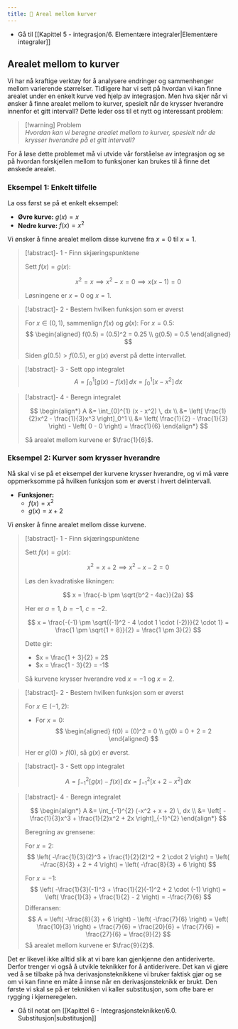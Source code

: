 ```yaml
---
title: 📄 Areal mellom kurver
---
```


- Gå til [[Kapittel 5 - integrasjon/6. Elementære integraler|Elementære integraler]]
## Arealet mellom to kurver

Vi har nå kraftige verktøy for å analysere endringer og sammenhenger mellom varierende størrelser. Tidligere har vi sett på hvordan vi kan finne arealet under en enkelt kurve ved hjelp av integrasjon. Men hva skjer når vi ønsker å finne arealet mellom to kurver, spesielt når de krysser hverandre innenfor et gitt intervall? Dette leder oss til et nytt og interessant problem:

> [!warning] Problem  
> *Hvordan kan vi beregne arealet mellom to kurver, spesielt når de krysser hverandre på et gitt intervall?*  

For å løse dette problemet må vi utvide vår forståelse av integrasjon og se på hvordan forskjellen mellom to funksjoner kan brukes til å finne det ønskede arealet.

### Eksempel 1: Enkelt tilfelle

La oss først se på et enkelt eksempel:

- **Øvre kurve:** $g(x) = x$  
- **Nedre kurve:** $f(x) = x^2$

Vi ønsker å finne arealet mellom disse kurvene fra $x = 0$ til $x = 1$.

> [!abstract]- 1 - Finn skjæringspunktene
> 
> Sett $f(x) = g(x)$:
> 
> $$
> x^2 = x \implies x^2 - x = 0 \implies x(x - 1) = 0
> $$
> 
> Løsningene er $x = 0$ og $x = 1$.

> [!abstract]- 2 - Bestem hvilken funksjon som er øverst
> 
> For $x \in (0, 1)$, sammenlign $f(x)$ og $g(x)$:
> For $x = 0.5$:
>  $$
>  \begin{aligned} 
>    f(0.5) = (0.5)^2 = 0.25 \\
>      g(0.5) = 0.5
>  \end{aligned} 
> $$
> 
> Siden $g(0.5) > f(0.5)$, er $g(x)$ øverst på dette intervallet.

> [!abstract]- 3 - Sett opp integralet
> $$
> A = \int_{0}^{1} [g(x) - f(x)] \, dx = \int_{0}^{1} [x - x^2] \, dx
> $$

> [!abstract]- 4 - Beregn integralet
> 
> $$
> \begin{align*}
> A &= \int_{0}^{1} (x - x^2) \, dx \\
> &= \left[ \frac{1}{2}x^2 - \frac{1}{3}x^3 \right]_0^1 \\
> &= \left( \frac{1}{2} - \frac{1}{3} \right) - \left( 0 - 0 \right) = \frac{1}{6}
> \end{align*}
> $$
> 
> Så arealet mellom kurvene er $\frac{1}{6}$.

### Eksempel 2: Kurver som krysser hverandre

Nå skal vi se på et eksempel der kurvene krysser hverandre, og vi må være oppmerksomme på hvilken funksjon som er øverst i hvert delintervall.

- **Funksjoner:**  
  - $f(x) = x^2$  
  - $g(x) = x + 2$

Vi ønsker å finne arealet mellom disse kurvene.

> [!abstract]- 1 - Finn skjæringspunktene
> 
> Sett $f(x) = g(x)$:
> 
> $$
> x^2 = x + 2 \implies x^2 - x - 2 = 0
> $$
> 
> Løs den kvadratiske likningen:
> 
> $$
> x = \frac{-b \pm \sqrt{b^2 - 4ac}}{2a}
> $$
> 
> Her er $a = 1$, $b = -1$, $c = -2$.
> 
> $$
> x = \frac{-(-1) \pm \sqrt{(-1)^2 - 4 \cdot 1 \cdot (-2)}}{2 \cdot 1} = \frac{1 \pm \sqrt{1 + 8}}{2} = \frac{1 \pm 3}{2}
> $$
> 
> Dette gir:
> - $x = \frac{1 + 3}{2} = 2$  
> - $x = \frac{1 - 3}{2} = -1$
> 
> Så kurvene krysser hverandre ved $x = -1$ og $x = 2$.

> [!abstract]- 2 - Bestem hvilken funksjon som er øverst
> 
> For $x \in (-1, 2)$: 
> - For $x = 0$:
>   $$
>  \begin{aligned} 
>     f(0) = (0)^2 = 0 \\ g(0) = 0 + 2 = 2
>  \end{aligned} 
>  $$
>  
>  Her er $g(0) > f(0)$, så $g(x)$ er øverst. 

> [!abstract]- 3 - Sett opp integralet
> 
> $$
> A = \int_{-1}^{2} [g(x) - f(x)] \, dx = \int_{-1}^{2} [x + 2 - x^2] \, dx
> $$

> [!abstract]- 4 - Beregn integralet
> 
> $$
> \begin{align*}
> A &= \int_{-1}^{2} (-x^2 + x + 2) \, dx \\
> &= \left[ -\frac{1}{3}x^3 + \frac{1}{2}x^2 + 2x \right]_{-1}^{2}
> \end{align*}
> $$
> 
> Beregning av grensene:
> 
> For $x = 2$:  
>   $$
>     \left( -\frac{1}{3}(2)^3 + \frac{1}{2}(2)^2 + 2 \cdot 2 \right) = \left( -\frac{8}{3} + 2 + 4 \right) = \left( -\frac{8}{3} + 6 \right)
> $$
> 
> For $x = -1$:  
> $$ \left( -\frac{1}{3}(-1)^3 + \frac{1}{2}(-1)^2 + 2 \cdot (-1) \right) = \left( \frac{1}{3} + \frac{1}{2} - 2 \right) = -\frac{7}{6} 
> $$
> Differansen:
> $$ 
> A = \left( -\frac{8}{3} + 6 \right) - \left( -\frac{7}{6} \right) = \left( \frac{10}{3} \right) + \frac{7}{6} = \frac{20}{6} + \frac{7}{6} = \frac{27}{6} = \frac{9}{2} 
> $$
> Så arealet mellom kurvene er $\frac{9}{2}$.

Det er likevel ikke alltid slik at vi bare kan gjenkjenne den antideriverte. Derfor trenger vi også å utvikle teknikker for å antiderivere. Det kan vi gjøre ved å se tilbake på hva derivasjonsteknikkene vi bruker faktisk gjør og se om vi kan finne en måte å innse når en derivasjonsteknikk er brukt. Den første vi skal se på er teknikken vi kaller substitusjon, som ofte bare er rygging i kjerneregelen.

- Gå til notat om [[Kapittel 6 - Integrasjonsteknikker/6.0. Substitusjon|substitusjon]]